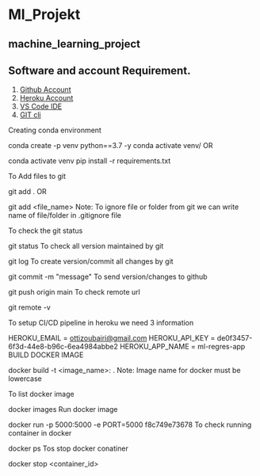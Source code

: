 # Ml_Projekt
## machine_learning_project
## Software and account Requirement.
1. [Github Account](https://github.com/)
2. [Heroku Account](https://dashboard.heroku.com/apps)
3. [VS Code IDE](https://code.visualstudio.com/)
4. [GIT cli](https://git-scm.com/)

Creating conda environment

conda create -p venv python==3.7 -y
conda activate venv/
OR

conda activate venv
pip install -r requirements.txt

To Add files to git

git add .
OR

git add <file_name>
Note: To ignore file or folder from git we can write name of file/folder in .gitignore file

To check the git status

git status
To check all version maintained by git

git log
To create version/commit all changes by git

git commit -m "message"
To send version/changes to github

git push origin main
To check remote url

git remote -v

To setup CI/CD pipeline in heroku we need 3 information

HEROKU_EMAIL = ottizoubairi@gmail.com
HEROKU_API_KEY = de0f3457-6f3d-44e8-b96c-6ea4984abbe2
HEROKU_APP_NAME = ml-regres-app
BUILD DOCKER IMAGE

docker build -t <image_name>:<tagname> .
Note: Image name for docker must be lowercase

To list docker image

docker images
Run docker image

docker run -p 5000:5000 -e PORT=5000 f8c749e73678
To check running container in docker

docker ps
Tos stop docker conatiner

docker stop  <container_id>

